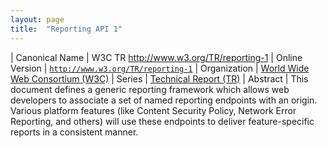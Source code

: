 ```yaml
---
layout: page
title:  "Reporting API 1"
---
```


| Canonical Name | W3C TR http://www.w3.org/TR/reporting-1
| Online Version | [`http://www.w3.org/TR/reporting-1`](http://www.w3.org/TR/reporting-1)
| Organization | [World Wide Web Consortium (W3C)](..)
| Series | [Technical Report (TR)](..)
| Abstract | This document defines a generic reporting framework which allows web developers to associate a set of named reporting endpoints with an origin. Various platform features (like Content Security Policy, Network Error Reporting, and others) will use these endpoints to deliver feature-specific reports in a consistent manner.